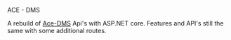 ACE - DMS

A rebuild of [Ace-DMS](sjs) Api's with ASP.NET core. Features and API's still the same with some additional routes.

